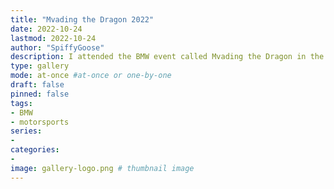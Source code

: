 ```yaml
---
title: "Mvading the Dragon 2022"
date: 2022-10-24
lastmod: 2022-10-24
author: "SpiffyGoose"
description: I attended the BMW event called Mvading the Dragon in the Smokey Mountains, Tennessee. A weekend of pure driving fun.
type: gallery
mode: at-once #at-once or one-by-one
draft: false
pinned: false
tags:
- BMW
- motorsports
series:
-
categories:
-
image: gallery-logo.png # thumbnail image
---
```

